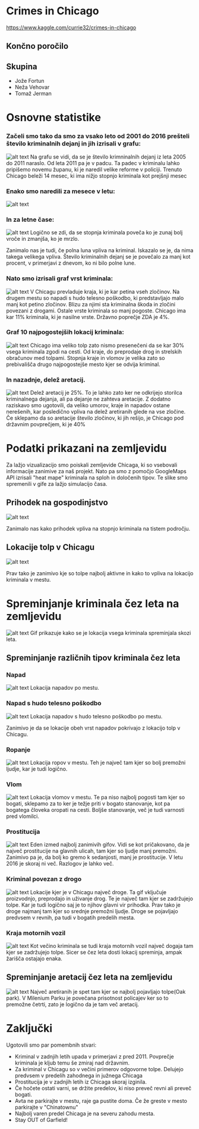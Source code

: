 # Crimes in Chicago
https://www.kaggle.com/currie32/crimes-in-chicago

## Končno poročilo

## Skupina

 * Jože Fortun
 * Neža Vehovar
 * Tomaž Jerman

# Osnovne statistike

### Začeli smo tako da smo za vsako leto od 2001 do 2016 prešteli število kriminalnih dejanj in jih izrisali v grafu:
![alt text](./assets/CrimePerYear.png)
Na grafu se vidi, da se je število krimninalnih dejanj iz leta 2005 do 2011 naraslo. Od leta 2011 pa je v padcu. 
Ta padec v kriminalu lahko pripišemo novemu županu, ki je naredil velike reforme v policiji.
Trenuto Chicago beleži 14 mesec, ki ima nižjo stopnjo kriminala kot prejšnji mesec

### Enako smo naredili za mesece v letu:
![alt text](./assets/CrimePerMonth.png)

### In za letne čase:
![alt text](./assets/CrimePerSeason.png)
Logično se zdi, da se stopnja kriminala poveča ko je zunaj bolj vroče in zmanjša, ko je mrzlo.

Zanimalo nas je tudi, če polna luna vpliva na kriminal. Iskazalo se je, da nima takega velikega vpliva. 
Število kriminalnih dejanj se je povečalo za manj kot procent, v primerjavi z dnevom, ko ni bilo polne lune.



### Nato smo izrisali graf vrst kriminala:
![alt text](./assets/CrimeType.png)
V Chicagu prevladuje kraja, ki je kar petina vseh zločinov. 
Na drugem mestu so napadi s hudo telesno poškodbo, ki predstavljajo malo manj kot petino zločinov.
Blizu za njimi sta kriminalna škoda in zločini povezani z drogami.
Ostale vrste kriminala so manj pogoste. 
Chicago ima kar 11% kriminala, ki je nasilne vrste. Državno poprečje ZDA je 4%.


### Graf  10 najpogostejših lokacij kriminala:
![alt text](./assets/CrimeLocation.png)
Chicago ima veliko tolp zato nismo presenečeni da se kar 30% vsega kriminala zgodi na cesti. Od kraje, do preprodaje drog in strelskih obračunov med tolpami. 
Stopnja kraje in vlomov je velika zato so prebivališča drugo najpogostejše mesto kjer se odvija kriminal.


### In nazadnje, delež aretacij.
![alt text](./assets/Arrests.png)
Delež aretacij je 25%. To je lahko zato ker ne odkrijejo storilca kriminalnega dejanja, ali pa dejanje ne zahteva aretacije. 
Z dodatno raziskavo smo ugotovili, da veliko umorov, kraje in napadov ostane nerešenih, kar posledično vpliva na delež aretiranih glede na vse zločine.
Če sklepamo da so aretacije število zločinov, ki jih rešijo, je Chicago pod državnim povprečjem, ki je 40%


# Podatki prikazani na zemljevidu
Za lažjo vizualizacijo smo poiskali zemljevide Chicaga, ki so vsebovali informacije zanimive za naš projekt.
Nato pa smo z pomočjo GoogleMaps API izrisali "heat mape" kriminala na sploh in določenih tipov. Te slike smo spremenili v gife za lažjo simulacijo časa.


## Prihodek na gospodinjstvo
![alt text](./assets/WealthMap.png)

Zanimalo nas kako prihodek vpliva na stopnjo kriminala na tistem področju.

## Lokacije tolp v Chicagu
![alt text](./assets/Gangs.jpg)

Prav tako je zanimivo kje so tolpe najbolj aktivne in kako to vpliva na lokacijo kriminala v mestu.

# Spreminjanje kriminala čez leta na zemljevidu
![alt text](./assets/CrimesThroughYears.gif)
Gif prikazuje kako se je lokacija vsega kriminala spreminjala skozi leta. 

## Spreminjanje različnih tipov kriminala čez leta

### Napad
![alt text](./assets/Assault.gif)
Lokacija napadov po mestu.

### Napad s hudo telesno poškodbo
![alt text](./assets/Battery.gif)
Lokacija napadov s hudo telesno poškodbo po mestu.

Zanimivo je da se lokacije obeh vrst napadov pokrivajo z lokacijo tolp v Chicagu.

### Ropanje
![alt text](./assets/Theft.gif)
Lokacija ropov v mestu. Teh je največ tam kjer so bolj premožni ljudje, kar je tudi logično.

### Vlom
![alt text](./assets/Burglary.gif)
Lokacija vlomov v mestu. Te pa niso najbolj pogosti tam kjer so bogati, sklepamo za to ker je težje priti v bogato stanovanje, kot pa bogatega človeka oropati na cesti.
Boljše stanovanje, več je tudi varnosti pred vlomilci.

### Prostitucija
![alt text](./assets/Prostitution.gif)
Eden izmed najbolj zanimivih gifov. Vidi se kot pričakovano, da je največ prostitucije na glavnih ulicah, tam kjer so ljudje manj premožni. Zanimivo pa je, da bolj ko gremo k sedanjosti, manj je prostitucije. V letu 2016 je skoraj ni več. 
Razlogov je lahko več.

### Kriminal povezan z drogo
![alt text](./assets/Narcotics.gif)
Lokacije kjer je v Chicagu največ droge. Ta gif vključuje proizvodnjo, preprodajo in uživanje drog. 
Te je največ tam kjer se zadržujejo tolpe. Kar je tudi logično saj je to njihov glavni vir prihodka.
Prav tako je droge najmanj tam kjer so srednje premožni ljudje. 
Droge se pojavljajo predvsem  v revnih, pa tudi v bogatih predelih mesta.

### Kraja motornih vozil
![alt text](./assets/GTA.gif)
Kot večino kriminala se tudi kraja motornih vozil največ dogaja tam kjer se zadržujejo tolpe. 
Sicer se čez leta dosti lokacij spreminja, ampak žarišča ostajajo enaka.

## Spreminjanje aretacij čez leta na zemljevidu
![alt text](./assets/Arrests.gif)
Največ aretiranih je spet tam kjer se najbolj pojavljajo tolpe(Oak park).
V Milenium Parku je povečana prisotnost policajev ker so to premožne četrti, zato je logično da je tam več aretacij.



# Zaključki
Ugotovili smo par pomembnih stvari:
  - Kriminal v zadnjih letih upada v primerjavi z pred 2011. Povprečje kriminala je kljub temu še zmiraj nad državnim.
  - Za kriminal v Chicagu so v večini primerov odgovorne tolpe. Delujejo predvsem v predelih zahodnega in južnega Chicaga
  - Prostitucija je v zadnjih letih iz Chicaga skoraj izginila.
  - Če hočete ostati varni, se držite predelov, ki niso preveč revni ali preveč bogati.
  - Avta ne parkirajte v mestu, raje ga pustite doma. Če že greste v mesto parkirajte v "Chinatownu"
  - Najbolj varen predel Chicaga je na severu zahodu mesta.
  - Stay OUT of Garfield!
